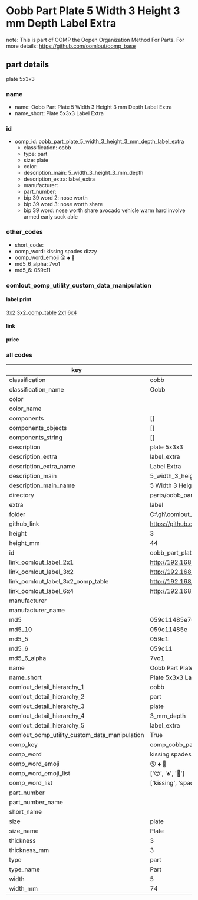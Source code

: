# Oobb Part Plate 5 Width 3 Height 3 mm Depth Label Extra  

note: This is part of OOMP the Oopen Organization Method For Parts. For more details: https://github.com/oomlout/oomp_base

##  part details
  



plate 5x3x3



### name
* name: Oobb Part Plate 5 Width 3 Height 3 mm Depth Label Extra
* name_short: Plate 5x3x3 Label Extra
### id
* oomp_id: oobb_part_plate_5_width_3_height_3_mm_depth_label_extra
  * classification: oobb
  * type: part
  * size: plate
  * color: 
  * description_main: 5_width_3_height_3_mm_depth
  * description_extra: label_extra
  * manufacturer: 
  * part_number: 
  * bip 39 word 2: nose worth
  * bip 39 word 3: nose worth share
  * bip 39 word: nose worth share avocado vehicle warm hard involve armed early sock able

### other_codes
* short_code: 
* oomp_word: kissing spades dizzy
* oomp_word_emoji :kissing: :spades: :dizzy:
* md5_6_alpha: 7vo1
* md5_6: 059c11






### oomlout_oomp_utility_custom_data_manipulation
#### label print
[3x2](http://192.168.1.245:1112/?label=oomp%207vo1)
[3x2_oomp_table](http://192.168.1.108:1112/?label=oomp%207vo1)
[2x1](http://192.168.1.242:1112/?label=oomp%207vo1)
[6x4](http://192.168.1.55:1112/?label=oomp%207vo1)    

#### link

                              

#### price







### all codes 
| key | value |  
| --- | --- |  
| classification | oobb |  
| classification_name | Oobb |  
| color |  |  
| color_name |  |  
| components | [] |  
| components_objects | [] |  
| components_string | [] |  
| description | plate 5x3x3 |  
| description_extra | label_extra |  
| description_extra_name | Label Extra |  
| description_main | 5_width_3_height_3_mm_depth |  
| description_main_name | 5 Width 3 Height 3 mm Depth |  
| directory | parts/oobb_part_plate_5_width_3_height_3_mm_depth_label_extra |  
| extra | label |  
| folder | C:\gh\oomlout_oobb_version_4_generated_parts\things\oobb_part_plate_5_width_3_height_3_mm_depth_label_extra |  
| github_link | https://github.com/oomlout/oomlout_oomp_part_src/tree/main/parts/oobb_part_plate_5_width_3_height_3_mm_depth_label_extra |  
| height | 3 |  
| height_mm | 44 |  
| id | oobb_part_plate_5_width_3_height_3_mm_depth_label_extra |  
| link_oomlout_label_2x1 | http://192.168.1.242:1112/?label=oomp%207vo1 |  
| link_oomlout_label_3x2 | http://192.168.1.245:1112/?label=oomp%207vo1 |  
| link_oomlout_label_3x2_oomp_table | http://192.168.1.108:1112/?label=oomp%207vo1 |  
| link_oomlout_label_6x4 | http://192.168.1.55:1112/?label=oomp%207vo1 |  
| manufacturer |  |  
| manufacturer_name |  |  
| md5 | 059c11485e762d27dcf8f0ff8a7f7cb3 |  
| md5_10 | 059c11485e |  
| md5_5 | 059c1 |  
| md5_6 | 059c11 |  
| md5_6_alpha | 7vo1 |  
| name | Oobb Part Plate 5 Width 3 Height 3 mm Depth Label Extra |  
| name_short | Plate 5x3x3 Label Extra |  
| oomlout_detail_hierarchy_1 | oobb |  
| oomlout_detail_hierarchy_2 | part |  
| oomlout_detail_hierarchy_3 | plate |  
| oomlout_detail_hierarchy_4 | 3_mm_depth |  
| oomlout_detail_hierarchy_5 | label_extra |  
| oomlout_oomp_utility_custom_data_manipulation | True |  
| oomp_key | oomp_oobb_part_plate_5_width_3_height_3_mm_depth_label_extra |  
| oomp_word | kissing spades dizzy |  
| oomp_word_emoji | :kissing: :spades: :dizzy: |  
| oomp_word_emoji_list | [':kissing:', ':spades:', ':dizzy:'] |  
| oomp_word_list | ['kissing', 'spades', 'dizzy'] |  
| part_number |  |  
| part_number_name |  |  
| short_name |  |  
| size | plate |  
| size_name | Plate |  
| thickness | 3 |  
| thickness_mm | 3 |  
| type | part |  
| type_name | Part |  
| width | 5 |  
| width_mm | 74 |  
